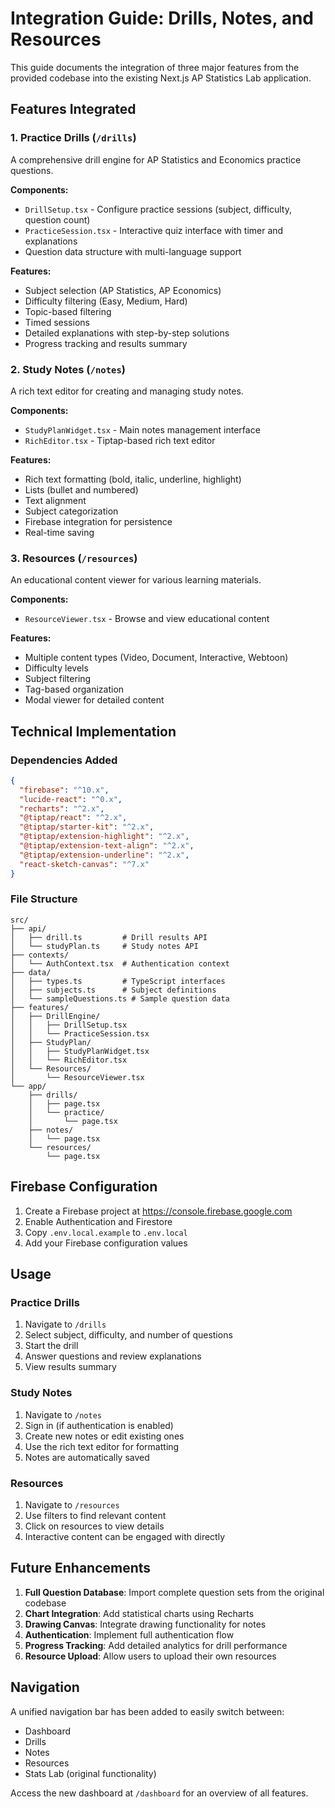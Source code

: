 # Integration Guide: Drills, Notes, and Resources

This guide documents the integration of three major features from the provided codebase into the existing Next.js AP Statistics Lab application.

## Features Integrated

### 1. Practice Drills (`/drills`)
A comprehensive drill engine for AP Statistics and Economics practice questions.

**Components:**
- `DrillSetup.tsx` - Configure practice sessions (subject, difficulty, question count)
- `PracticeSession.tsx` - Interactive quiz interface with timer and explanations
- Question data structure with multi-language support

**Features:**
- Subject selection (AP Statistics, AP Economics)
- Difficulty filtering (Easy, Medium, Hard)
- Topic-based filtering
- Timed sessions
- Detailed explanations with step-by-step solutions
- Progress tracking and results summary

### 2. Study Notes (`/notes`)
A rich text editor for creating and managing study notes.

**Components:**
- `StudyPlanWidget.tsx` - Main notes management interface
- `RichEditor.tsx` - Tiptap-based rich text editor

**Features:**
- Rich text formatting (bold, italic, underline, highlight)
- Lists (bullet and numbered)
- Text alignment
- Subject categorization
- Firebase integration for persistence
- Real-time saving

### 3. Resources (`/resources`)
An educational content viewer for various learning materials.

**Components:**
- `ResourceViewer.tsx` - Browse and view educational content

**Features:**
- Multiple content types (Video, Document, Interactive, Webtoon)
- Difficulty levels
- Subject filtering
- Tag-based organization
- Modal viewer for detailed content

## Technical Implementation

### Dependencies Added
```json
{
  "firebase": "^10.x",
  "lucide-react": "^0.x",
  "recharts": "^2.x",
  "@tiptap/react": "^2.x",
  "@tiptap/starter-kit": "^2.x",
  "@tiptap/extension-highlight": "^2.x",
  "@tiptap/extension-text-align": "^2.x",
  "@tiptap/extension-underline": "^2.x",
  "react-sketch-canvas": "^7.x"
}
```

### File Structure
```
src/
├── api/
│   ├── drill.ts         # Drill results API
│   └── studyPlan.ts     # Study notes API
├── contexts/
│   └── AuthContext.tsx  # Authentication context
├── data/
│   ├── types.ts         # TypeScript interfaces
│   ├── subjects.ts      # Subject definitions
│   └── sampleQuestions.ts # Sample question data
├── features/
│   ├── DrillEngine/
│   │   ├── DrillSetup.tsx
│   │   └── PracticeSession.tsx
│   ├── StudyPlan/
│   │   ├── StudyPlanWidget.tsx
│   │   └── RichEditor.tsx
│   └── Resources/
│       └── ResourceViewer.tsx
└── app/
    ├── drills/
    │   ├── page.tsx
    │   └── practice/
    │       └── page.tsx
    ├── notes/
    │   └── page.tsx
    └── resources/
        └── page.tsx
```

## Firebase Configuration

1. Create a Firebase project at https://console.firebase.google.com
2. Enable Authentication and Firestore
3. Copy `.env.local.example` to `.env.local`
4. Add your Firebase configuration values

## Usage

### Practice Drills
1. Navigate to `/drills`
2. Select subject, difficulty, and number of questions
3. Start the drill
4. Answer questions and review explanations
5. View results summary

### Study Notes
1. Navigate to `/notes`
2. Sign in (if authentication is enabled)
3. Create new notes or edit existing ones
4. Use the rich text editor for formatting
5. Notes are automatically saved

### Resources
1. Navigate to `/resources`
2. Use filters to find relevant content
3. Click on resources to view details
4. Interactive content can be engaged with directly

## Future Enhancements

1. **Full Question Database**: Import complete question sets from the original codebase
2. **Chart Integration**: Add statistical charts using Recharts
3. **Drawing Canvas**: Integrate drawing functionality for notes
4. **Authentication**: Implement full authentication flow
5. **Progress Tracking**: Add detailed analytics for drill performance
6. **Resource Upload**: Allow users to upload their own resources

## Navigation

A unified navigation bar has been added to easily switch between:
- Dashboard
- Drills
- Notes  
- Resources
- Stats Lab (original functionality)

Access the new dashboard at `/dashboard` for an overview of all features.